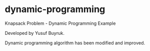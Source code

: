 # dynamic-programming
Knapsack Problem - Dynamic Programming Example

Developed by Yusuf Buyruk.

Dynamic programming algorithm has been modified and improved.
